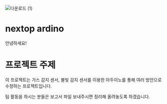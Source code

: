 ![다운로드 (1)](https://user-images.githubusercontent.com/54493116/67631211-6a341a00-f8d6-11e9-885f-d637d88db49f.jpg)


# nextop ardino
  안녕하세요!
  
# 프로젝트 주제
  이 프로젝트는 가스 감지 센서, 불빛 감지 센서를 이용한 아두이노를 통해 여러 방안으로 수정하는 프로젝트입니다.  

팀 활동을 하시는 분들은 보고서 파일 보내주시면 정리해 올려놓도록 하겠습니다. 


